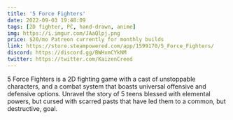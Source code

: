 ```yaml
---
title: '5 Force Fighters'
date: 2022-09-03 19:48:09
tags: [2D fighter, PC, hand-drawn, anime]
img: https://i.imgur.com/JAaQlpj.png
price: $20/mo Patreon currently for monthly builds	
link: https://store.steampowered.com/app/1599170/5_Force_Fighters/	
discord: https://discord.gg/BWHxmCYkNM	
twitter: https://twitter.com/KaizenCreed
---
```

5 Force Fighters is a 2D fighting game with a cast of unstoppable characters, and a combat system that boasts universal offensive and defensive options. Unravel the story of 5 teens blessed with elemental powers, but cursed with scarred pasts that have led them to a common, but destructive, goal.
